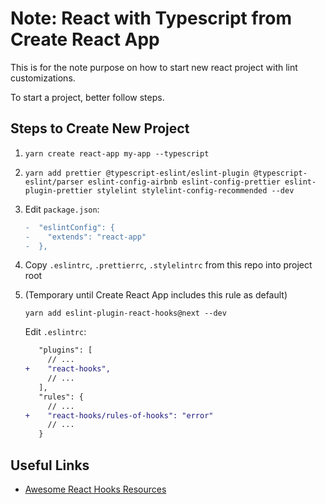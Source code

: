# Note: React with Typescript from Create React App

This is for the note purpose on how to start new react project with lint customizations.

To start a project, better follow steps.

## Steps to Create New Project

1. `yarn create react-app my-app --typescript`

2. `yarn add prettier @typescript-eslint/eslint-plugin @typescript-eslint/parser eslint-config-airbnb eslint-config-prettier eslint-plugin-prettier stylelint stylelint-config-recommended --dev`

3. Edit `package.json`:

   ```diff
   -  "eslintConfig": {
   -    "extends": "react-app"
   -  },
   ```

4. Copy `.eslintrc`, `.prettierrc`, `.stylelintrc` from this repo into project root

5. (Temporary until Create React App includes this rule as default) 

   `yarn add eslint-plugin-react-hooks@next --dev`

   Edit `.eslintrc`:

   ```diff
      "plugins": [
        // ...
   +    "react-hooks",
        // ...
      ],
      "rules": {
        // ...
   +    "react-hooks/rules-of-hooks": "error"
        // ...
      }
   ```

## Useful Links

* [Awesome React Hooks Resources](<https://github.com/rehooks/awesome-react-hooks>)

